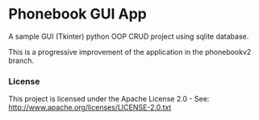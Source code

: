 # Phonebook GUI App  #

A sample GUI (Tkinter) python OOP CRUD project using sqlite database.

This is a progressive improvement of the application in the phonebookv2 branch.

### License
This project is licensed under the Apache License 2.0 - See: http://www.apache.org/licenses/LICENSE-2.0.txt